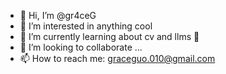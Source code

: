 - 👋 Hi, I’m @gr4ceG
- 👀 I’m interested in anything cool
- 🌱 I’m currently learning about cv and llms 🤩
- 💞️ I’m looking to collaborate ...
- 📫 How to reach me: graceguo.010@gmail.com

<!---
gr4ceG/gr4ceG is a ✨ special ✨ repository because its `README.md` (this file) appears on your GitHub profile.
You can click the Preview link to take a look at your changes.
--->
